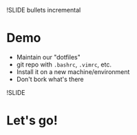 !SLIDE  bullets incremental
# Demo
* Maintain our "dotfiles"
* git repo with `.bashrc`, `.vimrc`, etc.
* Install it on a new machine/environment
* Don't bork what's there

!SLIDE 
# Let's go!

